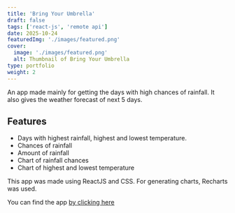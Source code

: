 ```yaml
---
title: 'Bring Your Umbrella'
draft: false
tags: ['react-js', 'remote api']
date: 2025-10-24
featuredImg: './images/featured.png'
cover:
  image: './images/featured.png'
  alt: Thumbnail of Bring Your Umbrella
type: portfolio
weight: 2
---
```


An app made mainly for getting the days with high chances of rainfall. It also gives the weather forecast of next 5 days.

## Features

- Days with highest rainfall, highest and lowest temperature.
- Chances of rainfall
- Amount of rainfall
- Chart of rainfall chances
- Chart of highest and lowest temperature

This app was made using ReactJS and CSS. For generating charts, Recharts was used.

You can find the app [by clicking here](https://imranmollajoy.github.io/bring-your-umbrella/)

